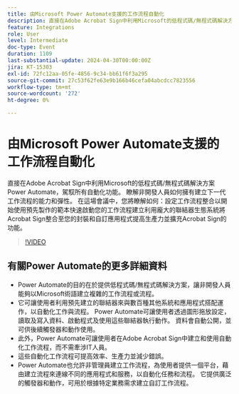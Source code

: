 ```yaml
---
title: 由Microsoft Power Automate支援的工作流程自動化
description: 直接在Adobe Acrobat Sign中利用Microsoft的低程式碼/無程式碼解決方案Power Automate，駕馭所有自動化功能。
feature: Integrations
role: User
level: Intermediate
doc-type: Event
duration: 1109
last-substantial-update: 2024-04-30T00:00:00Z
jira: KT-15303
exl-id: 72fc12aa-05fe-4856-9c34-bb61f6f3a295
source-git-commit: 27c53f62fe63e9b166b46cefa04abcdcc7823556
workflow-type: tm+mt
source-wordcount: '272'
ht-degree: 0%

---
```


# 由Microsoft Power Automate支援的工作流程自動化

直接在Adobe Acrobat Sign中利用Microsoft的低程式碼/無程式碼解決方案Power Automate，駕馭所有自動化功能。 瞭解非開發人員如何擁有建立下一代工作流程的能力和彈性。 在這場會議中，您將瞭解如何：設定工作流程整合以開始使用預先製作的範本快速啟動您的工作流程建立利用龐大的聯結器生態系統將Acrobat Sign整合至您的封裝和自訂應用程式提高生產力並擴充Acrobat Sign的功能。

>[!VIDEO](https://video.tv.adobe.com/v/3428194/?learn=on)

## 有關Power Automate的更多詳細資料

* Power Automate的目的在於提供低程式碼/無程式碼解決方案，讓非開發人員能夠以Microsoft術語建立複雜的工作流程或流程。
* 它可讓使用者利用預先建立的聯結器來與數百種其他系統和應用程式搭配運作，以自動化工作與流程。 Power Automate可讓使用者透過圖形拖放設定，讀取及寫入資料、啟動程式及使用這些聯結器執行動作。 資料會自動公開，並可供後續觸發器和動作使用。
* 此外&#x200B;，Power Automate可讓使用者在Adobe Acrobat Sign中建立和使用自動化工作流程，而不需牽涉IT人員。
* 這些自動化工作流程可提高效率、生產力並減少錯誤。
* Power Automate也允許非管理員建立工作流程，為使用者提供一個平台，藉由建立流程來連線不同的應用程式和服務，以自動化任務和流程。 它提供廣泛的觸發器和動作，可用於根據特定業務需求建立自訂工作流程。
